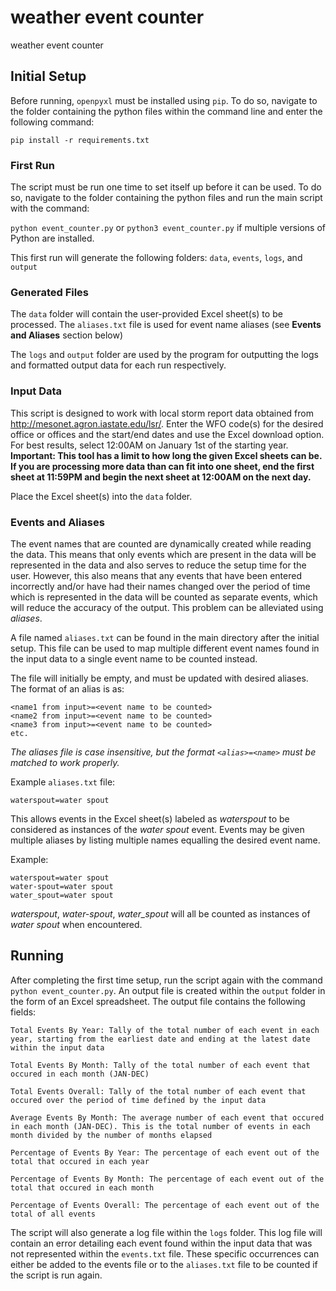 # weather event counter
weather event counter

## Initial Setup
Before running, `openpyxl` must be installed using `pip`. To do so, navigate to the folder containing the python files within the command line and enter the following command:

```pip install -r requirements.txt```

### First Run

The script must be run one time to set itself up before it can be used. To do so, navigate to the folder containing the python files and run the main script with the command:

```python event_counter.py``` or ```python3 event_counter.py``` if multiple versions of Python are installed.

This first run will generate the following folders: `data`, `events`, `logs`, and `output`

### Generated Files

The `data` folder will contain the user-provided Excel sheet(s) to be processed. The `aliases.txt` file is used for event name aliases (see **Events and Aliases** section below)

The `logs` and `output` folder are used by the program for outputting the logs and formatted output data for each run respectively.

### Input Data

This script is designed to work with local storm report data obtained from http://mesonet.agron.iastate.edu/lsr/. Enter the WFO code(s) for the desired office or offices and the start/end dates and use the Excel download option. For best results, select 12:00AM on January 1st of the starting year. **Important: This tool has a limit to how long the given Excel sheets can be. If you are processing more data than can fit into one sheet, end the first sheet at 11:59PM and begin the next sheet at 12:00AM on the next day.**

Place the Excel sheet(s) into the `data` folder.

### Events and Aliases

The event names that are counted are dynamically created while reading the data. This means that only events which are present in the data will be represented in the data and also serves to reduce the setup time for the user. However, this also means that any events that have been entered incorrectly and/or have had their names changed over the period of time which is represented in the data will be counted as separate events, which will reduce the accuracy of the output. This problem can be alleviated using *aliases*.

A file named `aliases.txt` can be found in the main directory after the initial setup. This file can be used to map multiple different event names found in the input data to a single event name to be counted instead.

The file will initially be empty, and must be updated with desired aliases. The format of an alias is as:
```
<name1 from input>=<event name to be counted>
<name2 from input>=<event name to be counted>
<name3 from input>=<event name to be counted>
etc.
```
*The aliases file is case insensitive, but the format `<alias>=<name>` must be matched to work properly.*

Example `aliases.txt` file:
```
waterspout=water spout
```
This allows events in the Excel sheet(s) labeled as *waterspout* to be considered as instances of the *water spout* event. Events may be given multiple aliases by listing multiple names equalling the desired event name.

Example:
```
waterspout=water spout
water-spout=water spout
water_spout=water spout
```
*waterspout*, *water-spout*, *water_spout* will all be counted as instances of *water spout* when encountered.

## Running

After completing the first time setup, run the script again with the command ```python event_counter.py```. An output file is created within the `output` folder in the form of an Excel spreadsheet. The output file contains the following fields:
```
Total Events By Year: Tally of the total number of each event in each year, starting from the earliest date and ending at the latest date within the input data

Total Events By Month: Tally of the total number of each event that occured in each month (JAN-DEC)

Total Events Overall: Tally of the total number of each event that occured over the period of time defined by the input data

Average Events By Month: The average number of each event that occured in each month (JAN-DEC). This is the total number of events in each month divided by the number of months elapsed

Percentage of Events By Year: The percentage of each event out of the total that occured in each year

Percentage of Events By Month: The percentage of each event out of the total that occured in each month

Percentage of Events Overall: The percentage of each event out of the total of all events
```

The script will also generate a log file within the `logs` folder. This log file will contain an error detailing each event found within the input data that was not represented within the `events.txt` file. These specific occurrences can either be added to the events file or to the `aliases.txt` file to be counted if the script is run again.
